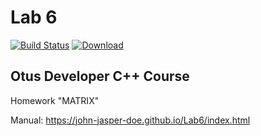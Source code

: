 # Lab 6
[![Build Status](https://travis-ci.org/John-Jasper-Doe/Lab6.svg?branch=master)](https://travis-ci.org/John-Jasper-Doe/Lab6)
[ ![Download](https://api.bintray.com/packages/john-jasper-doe/otus-cpp/homeworks/images/download.svg?version=matrix) ](https://bintray.com/john-jasper-doe/otus-cpp/homeworks/matrix/link)

## Otus Developer C++ Course
Homework "MATRIX"

Manual: https://john-jasper-doe.github.io/Lab6/index.html
